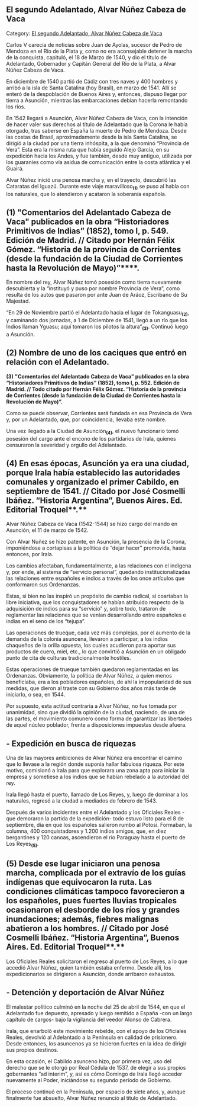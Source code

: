 ## El segundo Adelantado, Alvar Núñez Cabeza de Vaca

Category: [El segundo Adelantado, Alvar Núñez Cabeza de Vaca](http://descubrircorrientes.com.ar/2012/index.php/3182-historia-desde-el-origen-hasta-1814/tierra-argentina-1492-1588/gobierno-del-adelantado-alvar-nunez-cabeza-de-vaca/el-segundo-adelantado-alvar-nunez-cabeza-de-vaca)

Carlos V carecía de noticias sobre Juan de Ayolas, sucesor de Pedro de Mendoza en el Río de la Plata y, como no era aconsejable detener la marcha de la conquista, capituló, el 18 de Marzo de 1540, y dio el título de Adelantado, Gobernador y Capitán General del Río de la Plata, a Alvar Núñez Cabeza de Vaca.

En diciembre de 1540 partió de Cádiz con tres naves y 400 hombres y arribó a la isla de Santa Catalina (hoy Brasil), en marzo de 1541. Allí se enteró de la despoblación de Buenos Aires y, entonces, dispuso llegar por tierra a Asunción, mientras las embarcaciones debían hacerla remontando los ríos.

En 1542 llegará a Asunción, Alvar Núñez Cabeza de Vaca, con la intención de hacer valer sus derechos al título de Adelantado que la Corona le había otorgado, tras saberse en España la muerte de Pedro de Mendoza. Desde las costas de Brasil, aproximadamente desde la isla Santa Catalina, se dirigió a la ciudad por una tierra inhóspita, a la que denominó “Provincia de Vera”. Esta era la misma ruta que había seguido Alejo García, en su expedición hacia los Andes, y fue también, desde muy antiguo, utilizada por los guaraníes como vía asidua de comunicación entre la costa atlántica y el Guairá.

Alvar Núñez inició una penosa marcha y, en el trayecto, descubrió las Cataratas del Iguazú. Durante este viaje maravilloso<sub><strong>(1)</strong></sub> se puso al habla con los naturales, que lo atendieron y acataron la soberanía española.

## **(1)** **"Comentarios del Adelantado Cabeza de Vaca" publicados en la obra “Historiadores Primitivos de Indias” (1852), tomo I, p. 549. Edición de Madrid. // Citado por Hernán Félix Gómez. “Historia de la provincia de Corrientes (desde la fundación de la Ciudad de Corrientes hasta la Revolución de Mayo)”****.**

En nombre del rey, Alvar Núñez tomó posesión como tierra nuevamente descubierta y la “instituyó y puso por nombre Provincia de Vera”, como resulta de los autos que pasaron por ante Juan de Aráoz, Escribano de Su Majestad.

“En 29 de Noviembre partió el Adelantado hacia el lugar de Tokanguasu<sub><strong>(2)</strong></sub>, y caminando dos jornadas, a 1 de Diciembre de 1541, llegó a un río que los Indios llaman Yguasu; aquí tomaron los pilotos la altura”<sub><strong>(3)</strong></sub>. Continuó luego a Asunción.

## **(2)** **Nombre de uno de los caciques que entró en relación con el Adelantado.**  
**(3)** **"Comentarios del Adelantado Cabeza de Vaca" publicados en la obra “Historiadores Primitivos de Indias” (1852), tomo I, p. 552. Edición de Madrid. // Todo citado por Hernán Félix Gómez. “Historia de la provincia de Corrientes (desde la fundación de la Ciudad de Corrientes hasta la Revolución de Mayo)”.**

Como se puede observar, Corrientes será fundada en esa Provincia de Vera y, por un Adelantado, que, por coincidencia, llevaba este nombre.

Una vez llegado a la Ciudad de Asunción<sub><strong>(4)</strong></sub>, el nuevo funcionario tomó posesión del cargo ante el encono de los partidarios de Irala, quienes censuraron la severidad y orgullo del Adelantado.

## **(4)** **En esas épocas, Asunción ya era una ciudad, porque Irala había establecido las autoridades comunales y organizado el primer Cabildo, en septiembre de 1541. // Citado por José Cosmelli Ibáñez. “Historia Argentina”, Buenos Aires. Ed. Editorial Troquel****.**

Alvar Núñez Cabeza de Vaca (1542-1544) se hizo cargo del mando en Asunción, el 11 de marzo de 1542.

Con Alvar Nuñez se hizo patente, en Asunción, la presencia de la Corona, imponiéndose a cortapisas a la política de “dejar hacer” promovida, hasta entonces, por Irala.

Los cambios afectaban, fundamentalmente, a las relaciones con el indígena y, por ende, al sistema de “servicio personal”, quedando institucionalizadas las relaciones entre españoles e indios a través de los once artículos que conformaron sus Ordenanzas.

Estas, si bien no las inspiró un propósito de cambio radical, sí coartaban la libre iniciativa, que los conquistadores se habían atribuido respecto de la adquisición de indios para su “servicio” y, sobre todo, trataron de reglamentar las relaciones que se venían desarrollando entre españoles e indias en el seno de los “tejupa”.

Las operaciones de trueque, cada vez más complejas, por el aumento de la demanda de la colonia asuncena, llevaron a participar, a los indios chaqueños de la orilla opuesta, los cuales acudieron para aportar sus productos de cuero, miel, etc., lo que convirtió a Asunción en un obligado punto de cita de culturas tradicionalmente hostiles.

Estas operaciones de trueque también quedaron reglamentadas en las Ordenanzas. Obviamente, la política de Alvar Núñez, a quien menos beneficiaba, era a los pobladores españoles, de ahí la impopularidad de sus medidas, que dieron al traste con su Gobierno dos años más tarde de iniciarlo, o sea, en 1544.

Por supuesto, esta actitud contraria a Alvar Núñez, no fue tomada por unanimidad, sino que dividió la opinión de la ciudad, naciendo, de una de las partes, el movimiento comunero como forma de garantizar las libertades de aquel núcleo poblador, frente a disposiciones impuestas desde afuera.

## **\- Expedición en busca de riquezas**

Una de las mayores ambiciones de Alvar Núñez era encontrar el camino que lo llevase a la región donde suponía hallar fabulosa riqueza. Por este motivo, comisionó a Irala para que explorara una zona apta para iniciar la empresa y sometiese a los indios que se habían rebelado a la autoridad del rey.

Irala llegó hasta el puerto, llamado de Los Reyes, y, luego de dominar a los naturales, regresó a la ciudad a mediados de febrero de 1543.

Después de varios incidentes entre el Adelantado y los Oficiales Reales -que demoraron la partida de la expedición- todo estuvo listo para el 8 de septiembre, día en que los españoles salieron rumbo al Potosí. Formaban, la columna, 400 conquistadores y 1.200 indios amigos, que, en diez bergantines y 120 canoas, ascendieron el río Paraguay hasta el puerto de Los Reyes<sub><strong>(5)</strong></sub>.

## **(5)** **Desde ese lugar iniciaron una penosa marcha, complicada por el extravío de los guías indígenas que equivocaron la ruta. Las condiciones climáticas tampoco favorecieron a los españoles, pues fuertes lluvias tropicales ocasionaron el desborde de los ríos y grandes inundaciones; además, fiebres malignas abatieron a los hombres. // Citado por José Cosmelli Ibáñez. “Historia Argentina”, Buenos Aires. Ed. Editorial Troquel****.**

Los Oficiales Reales solicitaron el regreso al puerto de Los Reyes, a lo que accedió Alvar Núñez, quien también estaba enfermo. Desde allí, los expedicionarios se dirigieron a Asunción, donde arribaron exhaustos.

## **\- Detención y deportación de Alvar Núñez**

El malestar político culminó en la noche del 25 de abril de 1544, en que el Adelantado fue depuesto, apresado y luego remitido a España -con un largo capítulo de cargos- bajo la vigilancia del veedor Alonso de Cabrera.

Irala, que enarboló este movimiento rebelde, con el apoyo de los Oficiales Reales, devolvió al Adelantado a la Península en calidad de prisionero. Desde entonces, los asuncenos ya se hicieron fuertes en la idea de dirigir sus propios destinos.

En esta ocasión, el Cabildo asunceno hizo, por primera vez, uso del derecho que se le otorgó por Real Cédula de 1537, de elegir a sus propios gobernantes “ad interim”, y, así es cómo Domingo de Irala llegó acceder nuevamente al Poder, iniciándose su segundo período de Gobierno.

El proceso continuó en la Península, por espacio de siete años, y, aunque finalmente fue absuelto, Alvar Núñez renunció al título de Adelantado.